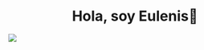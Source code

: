 <div align="center">
<h1 align="center">Hola, soy Eulenis👋</h1>
</div>
<img src="https://www.canva.com/design/DAGMo1hXYCM/G2XGQ7dLCkcxeyfYRHRTBQ/edit?utm_content=DAGMo1hXYCM&utm_campaign=designshare&utm_medium=link2&utm_source=sharebutton">


<!--
**EulenisT/EulenisT** is a ✨ _special_ ✨ repository because its `README.md` (this file) appears on your GitHub profile.

Here are some ideas to get you started:

- 🔭 I’m currently working on ...
- 🌱 I’m currently learning ...
- 👯 I’m looking to collaborate on ...
- 🤔 I’m looking for help with ...
- 💬 Ask me about ...
- 📫 How to reach me: ...
- 😄 Pronouns: ...
- ⚡ Fun fact: ...
-->
